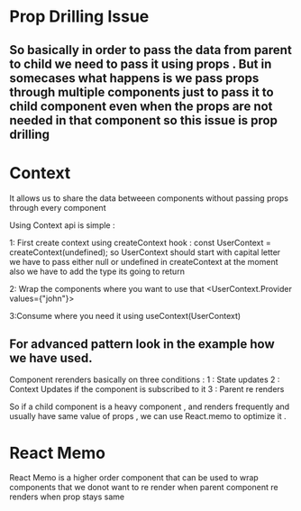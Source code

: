 # Prop Drilling Issue

## So basically in order to pass the data from parent to child we need to pass it using props . But in somecases what happens is we pass props through multiple components just to pass it to child component even when the props are not needed in that component so this issue is prop drilling

# Context

It allows us to share the data betweeen components without passing props through every component

Using Context api is simple :

1: First create context using createContext hook : const UserContext = createContext(undefined); so UserContext should start with capital letter we have to pass either null or undefined in createContext at the moment also we have to add the type its going to return

2: Wrap the components where you want to use that <UserContext.Provider values={"john"}>

3:Consume where you need it using useContext(UserContext)

## For advanced pattern look in the example how we have used.

Component rerenders basically on three conditions :
1 : State updates
2 : Context Updates if the component is subscribed to it
3 : Parent re renders

So if a child component is a heavy component , and renders frequently and usually have same value of props , we can use React.memo to optimize it .

# React Memo

React Memo is a higher order component that can be used to wrap components that we donot want to re render when parent component re renders when prop stays same
